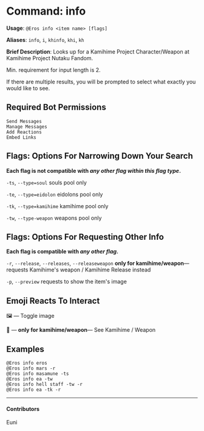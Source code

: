 # Command: info


**Usage**: `@Eros info <item name> [flags]`

**Aliases**: `info`, `i`, `khinfo`, `khi`, `kh`

**Brief Description**: Looks up for a Kamihime Project Character/Weapon at Kamihime Project Nutaku Fandom.



Min. requirement for input length is 2.

If there are multiple results, you will be prompted to select what exactly you would like to see.

## Required Bot Permissions

```
Send Messages
Manage Messages
Add Reactions
Embed Links
```

## Flags: Options For Narrowing Down Your Search


__Each flag is not compatible with *any other flag within this flag type*.__

`-ts`, `--type=soul` souls pool only

`-te`, `--type=eidolon` eidolons pool only

`-tk`, `--type=kamihime` kamihime pool only

`-tw`, `--type-weapon` weapons pool only

## Flags: Options For Requesting Other Info


__Each flag is compatible with *any other flag*.__

`-r`, `--release`, `--releases`, `--releaseweapon` **only for kamihime/weapon**— requests Kamihime's weapon / Kamihime Release instead

`-p`, `--preview` requests to show the item's image

## Emoji Reacts To Interact


🖼 — Toggle image

🔄 — **only for kamihime/weapon**— See Kamihime / Weapon

## Examples

```
@Eros info eros
@Eros info mars -r
@Eros info masamune -ts
@Eros info ea -tw
@Eros info hell staff -tw -r
@Eros info ea -tk -r
```


---

#### Contributors


Euni
